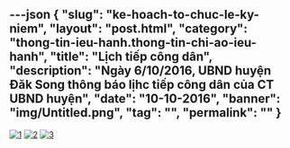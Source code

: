 ---json
{
    "slug": "ke-hoach-to-chuc-le-ky-niem",
    "layout": "post.html",
    "category": "thong-tin-ieu-hanh.thong-tin-chi-ao-ieu-hanh",
    "title": "Lịch tiếp công dân",
    "description": "Ngày 6/10/2016, UBND huyện Đăk Song thông báo lịhc tiếp công dân của CT UBND huyện",
    "date": "10-10-2016",
    "banner": "img/Untitled.png",
    "tag": "",
    "permalink": ""
}
---
[![1](http://www.mediafire.com/convkey/08f8/4j724u56tgbc71wzg.jpg "1")](http://daksong.daknong.gov.vn/ke-hoach-to-chuc-le-ky-niem/ "1")
[![2](http://www.mediafire.com/convkey/143c/st6w6j828utbx03zg.jpg "2")](http://daksong.daknong.gov.vn/ke-hoach-to-chuc-le-ky-niem/ "2")
[![3](http://www.mediafire.com/convkey/e388/mba8c8a97fef0jszg.jpg "3")](http://daksong.daknong.gov.vn/ke-hoach-to-chuc-le-ky-niem/ "3")